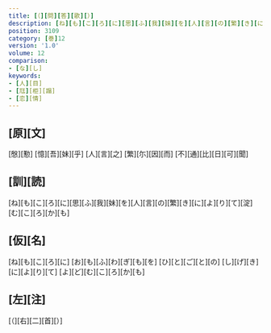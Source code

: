 ```yaml
---
title: [（][問][答][歌][）]
description: [ね][も][こ][ろ][に][思][ふ][我][妹][を][人][言][の][繁][き][に][よ][り][て][淀][む][こ][ろ][か][も]
position: 3109
category: [巻]12
version: '1.0'
volume: 12
comparison:
- [な][し]
keywords:
- [人][目]
- [尫][柜][蹋]
- [恋][情]
---
```


## [原][文]

[慇][懃] [憶][吾][妹][乎] [人][言][之] [繁][尓][因][而] [不][通][比][日][可][聞]

## [訓][読]

[ね][も][こ][ろ][に][思][ふ][我][妹][を][人][言][の][繁][き][に][よ][り][て][淀][む][こ][ろ][か][も]

## [仮][名]

[ね][も][こ][ろ][に] [お][も][ふ][わ][ぎ][も][を] [ひ][と][ご][と][の] [し][げ][き][に][よ][り][て] [よ][ど][む][こ][ろ][か][も]

## [左][注]

[（][右][二][首][）]
